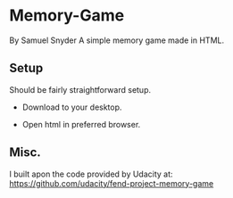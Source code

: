 # Memory-Game
By Samuel Snyder
A simple memory game made in HTML.
## Setup
Should be fairly straightforward setup. 

- Download to your desktop.

- Open html in preferred browser.

## Misc.
I built apon the code provided by Udacity at: https://github.com/udacity/fend-project-memory-game
